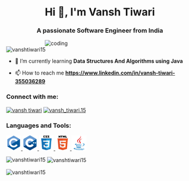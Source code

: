 <h1 align="center">Hi 👋, I'm Vansh Tiwari</h1>
<h3 align="center">A passionate Software Engineer from India</h3>

<img align="right" alt="coding" width="400" src="https://user-images.githubusercontent.com/55389276/140866485-8fb1c876-9a8f-4d6a-98dc-08c4981eaf70.gif">


<p align="left"> <img src="https://komarev.com/ghpvc/?username=vanshtiwari15&label=Profile%20views&color=0e75b6&style=flat" alt="vanshtiwari15" /> </p>

- 🌱 I’m currently learning **Data Structures And Algorithms using Java**

- 📫 How to reach me **https://www.linkedin.com/in/vansh-tiwari-355036289**

<h3 align="left">Connect with me:</h3>
<p align="left">
<a href="https://linkedin.com/in/vansh tiwari" target="blank"><img align="center" src="https://raw.githubusercontent.com/rahuldkjain/github-profile-readme-generator/master/src/images/icons/Social/linked-in-alt.svg" alt="vansh tiwari" height="30" width="40" /></a>
<a href="https://instagram.com/vansh_tiwari.15" target="blank"><img align="center" src="https://raw.githubusercontent.com/rahuldkjain/github-profile-readme-generator/master/src/images/icons/Social/instagram.svg" alt="vansh_tiwari.15" height="30" width="40" /></a>
</p>

<h3 align="left">Languages and Tools:</h3>
<p align="left"> <a href="https://www.cprogramming.com/" target="_blank" rel="noreferrer"> <img src="https://raw.githubusercontent.com/devicons/devicon/master/icons/c/c-original.svg" alt="c" width="40" height="40"/> </a> <a href="https://www.w3schools.com/cpp/" target="_blank" rel="noreferrer"> <img src="https://raw.githubusercontent.com/devicons/devicon/master/icons/cplusplus/cplusplus-original.svg" alt="cplusplus" width="40" height="40"/> </a> <a href="https://www.w3schools.com/css/" target="_blank" rel="noreferrer"> <img src="https://raw.githubusercontent.com/devicons/devicon/master/icons/css3/css3-original-wordmark.svg" alt="css3" width="40" height="40"/> </a> <a href="https://www.w3.org/html/" target="_blank" rel="noreferrer"> <img src="https://raw.githubusercontent.com/devicons/devicon/master/icons/html5/html5-original-wordmark.svg" alt="html5" width="40" height="40"/> </a> <a href="https://www.java.com" target="_blank" rel="noreferrer"> <img src="https://raw.githubusercontent.com/devicons/devicon/master/icons/java/java-original.svg" alt="java" width="40" height="40"/> </a> </p>

<p><img align="left" src="https://github-readme-stats.vercel.app/api/top-langs?username=vanshtiwari15&show_icons=true&locale=en&layout=compact" alt="vanshtiwari15" /></p>

<p>&nbsp;<img align="center" src="https://github-readme-stats.vercel.app/api?username=vanshtiwari15&show_icons=true&locale=en" alt="vanshtiwari15" /></p>

<p><img align="center" src="https://github-readme-streak-stats.herokuapp.com/?user=vanshtiwari15&" alt="vanshtiwari15" /></p>

